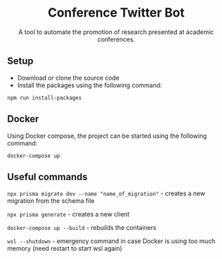 <div align="center">
    <h1>Conference Twitter Bot</h1>
    <p>A tool to automate the promotion of research presented at academic conferences.</p>
</div>

## Setup
- Download or clone the source code
- Install the packages using the following command:

`npm run install-packages`

## Docker
Using Docker compose, the project can be started using the following command:

`docker-compose up`

## Useful commands

`npx prisma migrate dev --name "name_of_migration"` - creates a new migration from the schema file

`npx prisma generate` - creates a new client

`docker-compose up --build` - rebuilds the containers

`wsl --shutdown` - emergency command in case Docker is using too much memory (need restart to start wsl again)

